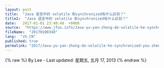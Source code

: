 ```yaml
---
layout: post
title:  "Java 语言中的 volatile 和synchronized有什么区别？"
title2:  "Java 语言中的 volatile 和synchronized有什么区别？"
date:   2017-01-01 23:40:48  +0800
source:  "https://www.jfox.info/Java-yu-yan-zhong-de-volatile-he-synchronized-you-shen-me-qu-bie.html"
fileName:  "20170100348"
lang:  "zh_CN"
published: true
permalink: "2017/Java-yu-yan-zhong-de-volatile-he-synchronized-you-shen-me-qu-bie.html"
---
```

{% raw %}
By Lee - Last updated: 星期五, 五月 17, 2013
{% endraw %}